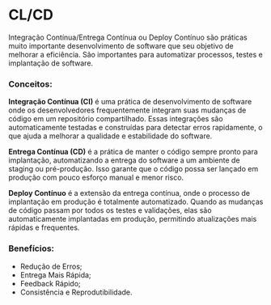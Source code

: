 # CL/CD
Integração Contínua/Entrega Contínua ou Deploy Contínuo são práticas muito importante desenvolvimento de software que seu objetivo de melhorar a eficiência. São importantes para automatizar processos, testes e implantação de software.

### Conceitos:
**Integração Contínua (CI)** é uma prática de desenvolvimento de software onde os desenvolvedores frequentemente integram suas mudanças de código em um repositório compartilhado. Essas integrações são automaticamente testadas e construídas para detectar erros rapidamente, o que ajuda a melhorar a qualidade e estabilidade do software.

**Entrega Contínua (CD)** é a prática de manter o código sempre pronto para implantação, automatizando a entrega do software a um ambiente de staging ou pré-produção. Isso garante que o código possa ser lançado em produção com pouco esforço manual e menor risco.

**Deploy Contínuo** é a extensão da entrega contínua, onde o processo de implantação em produção é totalmente automatizado. Quando as mudanças de código passam por todos os testes e validações, elas são automaticamente implantadas em produção, permitindo atualizações mais rápidas e frequentes.

### Benefícios:
* Redução de Erros;
* Entrega Mais Rápida;
* Feedback Rápido;
* Consistência e Reprodutibilidade.

